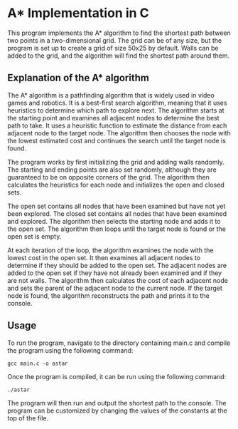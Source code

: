 # A* Implementation in C

This program implements the A* algorithm to find the shortest path between two points in a two-dimensional grid. The grid can be of any size, but the program is set up to create a grid of size 50x25 by default. Walls can be added to the grid, and the algorithm will find the shortest path around them.

## Explanation of the A* algorithm

The A* algorithm is a pathfinding algorithm that is widely used in video games and robotics. It is a best-first search algorithm, meaning that it uses heuristics to determine which path to explore next. The algorithm starts at the starting point and examines all adjacent nodes to determine the best path to take. It uses a heuristic function to estimate the distance from each adjacent node to the target node. The algorithm then chooses the node with the lowest estimated cost and continues the search until the target node is found.

The program works by first initializing the grid and adding walls randomly. The starting and ending points are also set randomly, although they are guaranteed to be on opposite corners of the grid. The algorithm then calculates the heuristics for each node and initializes the open and closed sets.

The open set contains all nodes that have been examined but have not yet been explored. The closed set contains all nodes that have been examined and explored. The algorithm then selects the starting node and adds it to the open set. The algorithm then loops until the target node is found or the open set is empty.

At each iteration of the loop, the algorithm examines the node with the lowest cost in the open set. It then examines all adjacent nodes to determine if they should be added to the open set. The adjacent nodes are added to the open set if they have not already been examined and if they are not walls. The algorithm then calculates the cost of each adjacent node and sets the parent of the adjacent node to the current node. If the target node is found, the algorithm reconstructs the path and prints it to the console.

## Usage

To run the program, navigate to the directory containing main.c and compile the program using the following command:

```gcc main.c -o astar```

Once the program is compiled, it can be run using the following command:

```./astar```

The program will then run and output the shortest path to the console. The program can be customized by changing the values of the constants at the top of the file.
